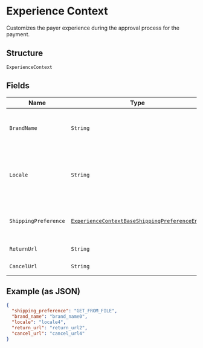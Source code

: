 
# Experience Context

Customizes the payer experience during the approval process for the payment.

## Structure

`ExperienceContext`

## Fields

| Name | Type | Tags | Description | Getter | Setter |
|  --- | --- | --- | --- | --- | --- |
| `BrandName` | `String` | Optional | The label that overrides the business name in the PayPal account on the PayPal site. The pattern is defined by an external party and supports Unicode.<br>**Constraints**: *Minimum Length*: `1`, *Maximum Length*: `127`, *Pattern*: `^.*$` | String getBrandName() | setBrandName(String brandName) |
| `Locale` | `String` | Optional | The BCP 47-formatted locale of pages that the PayPal payment experience shows. PayPal supports a five-character code. For example, `da-DK`, `he-IL`, `id-ID`, `ja-JP`, `no-NO`, `pt-BR`, `ru-RU`, `sv-SE`, `th-TH`, `zh-CN`, `zh-HK`, or `zh-TW`.<br>**Constraints**: *Minimum Length*: `2`, *Maximum Length*: `10`, *Pattern*: `^[a-z]{2}(?:-[A-Z][a-z]{3})?(?:-(?:[A-Z]{2}\|[0-9]{3}))?$` | String getLocale() | setLocale(String locale) |
| `ShippingPreference` | [`ExperienceContextBaseShippingPreferenceEnum`](../../doc/models/experience-context-base-shipping-preference-enum.md) | Optional | The location from which the shipping address is derived.<br>**Default**: `ExperienceContextBaseShippingPreferenceEnum.GET_FROM_FILE`<br>**Constraints**: *Minimum Length*: `1`, *Maximum Length*: `24`, *Pattern*: `^[A-Z_]+$` | ExperienceContextBaseShippingPreferenceEnum getShippingPreference() | setShippingPreference(ExperienceContextBaseShippingPreferenceEnum shippingPreference) |
| `ReturnUrl` | `String` | Optional | The URL where the customer is redirected after the customer approves the payment. | String getReturnUrl() | setReturnUrl(String returnUrl) |
| `CancelUrl` | `String` | Optional | The URL where the customer is redirected after the customer cancels the payment. | String getCancelUrl() | setCancelUrl(String cancelUrl) |

## Example (as JSON)

```json
{
  "shipping_preference": "GET_FROM_FILE",
  "brand_name": "brand_name0",
  "locale": "locale4",
  "return_url": "return_url2",
  "cancel_url": "cancel_url4"
}
```

